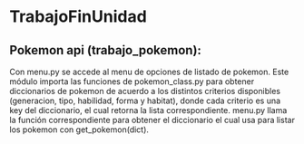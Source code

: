 # TrabajoFinUnidad

## Pokemon api (trabajo_pokemon):
Con menu.py se accede al menu de opciones de listado de pokemon. Este módulo importa las funciones de pokemon_class.py para obtener diccionarios de pokemon de acuerdo a los distintos criterios disponibles (generacion, tipo, habilidad, forma y habitat), donde cada criterio es una key del diccionario, el cual retorna la lista correspondiente. menu.py llama la función correspondiente para obtener el diccionario el cual usa para listar los pokemon con get_pokemon(dict). 
